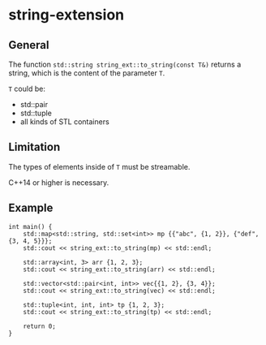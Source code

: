 # string-extension
## General
The function `std::string string_ext::to_string(const T&)` returns a string, which is the content of the parameter `T`.

`T` could be:
- std::pair
- std::tuple
- all kinds of STL containers

## Limitation
The types of elements inside of `T` must be streamable.

C++14 or higher is necessary.

## Example
```
int main() {
    std::map<std::string, std::set<int>> mp {{"abc", {1, 2}}, {"def", {3, 4, 5}}};
    std::cout << string_ext::to_string(mp) << std::endl;

    std::array<int, 3> arr {1, 2, 3};
    std::cout << string_ext::to_string(arr) << std::endl;

    std::vector<std::pair<int, int>> vec{{1, 2}, {3, 4}};
    std::cout << string_ext::to_string(vec) << std::endl;

    std::tuple<int, int, int> tp {1, 2, 3};
    std::cout << string_ext::to_string(tp) << std::endl;

    return 0;
}
```
